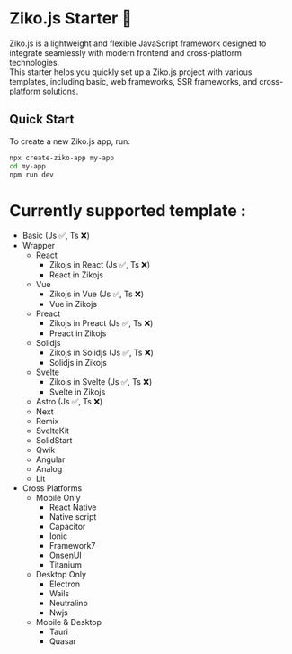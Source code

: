 # Ziko.js Starter 🚀  
Ziko.js is a lightweight and flexible JavaScript framework designed to integrate seamlessly with modern frontend and cross-platform technologies.  
This starter helps you quickly set up a Ziko.js project with various templates, including basic, web frameworks, SSR frameworks, and cross-platform solutions.

## Quick Start  
To create a new Ziko.js app, run:

```bash
npx create-ziko-app my-app
cd my-app
npm run dev
```

# Currently supported template :
 - Basic (Js ✅, Ts ❌)
 - Wrapper 
   - React
     - Zikojs in React (Js ✅, Ts ❌)
     - React in Zikojs 
   - Vue 
     - Zikojs in Vue (Js ✅, Ts ❌)
     - Vue in Zikojs
   - Preact 
     - Zikojs in Preact (Js ✅, Ts ❌)
     - Preact in Zikojs 
   - Solidjs
     - Zikojs in Solidjs (Js ✅, Ts ❌)
     - Solidjs in Zikojs 
   - Svelte
     - Zikojs in Svelte (Js ✅, Ts ❌)
     - Svelte in Zikojs  
   - Astro (Js ✅, Ts ❌)
   - Next 
   - Remix 
   - SvelteKit 
   - SolidStart 
   - Qwik 
   - Angular 
   - Analog 
   - Lit 
 - Cross Platforms
   - Mobile Only
     - React Native 
     - Native script
     - Capacitor 
     - Ionic 
     - Framework7 
     - OnsenUI
     - Titanium
   - Desktop Only
     - Electron
     - Wails 
     - Neutralino 
     - Nwjs
   - Mobile & Desktop 
     - Tauri
     - Quasar

      